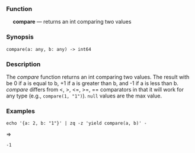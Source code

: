 ### Function

&emsp; **compare** &mdash; returns an int comparing two values

### Synopsis

```
compare(a: any, b: any) -> int64
```

### Description

The _compare_ function returns an int comparing two values. The result with
be 0 if a is equal to b, +1 if a is greater than b, and -1 if a is less than b.
_compare_ differs from <, >, <=, >=, == comparators in that it will
work for any type (e.g., `compare(1, "1")`). `null` values are the max value.

### Examples

```mdtest-command
echo '{a: 2, b: "1"}' | zq -z 'yield compare(a, b)' -
```
=>
```mdtest-output
-1
```
